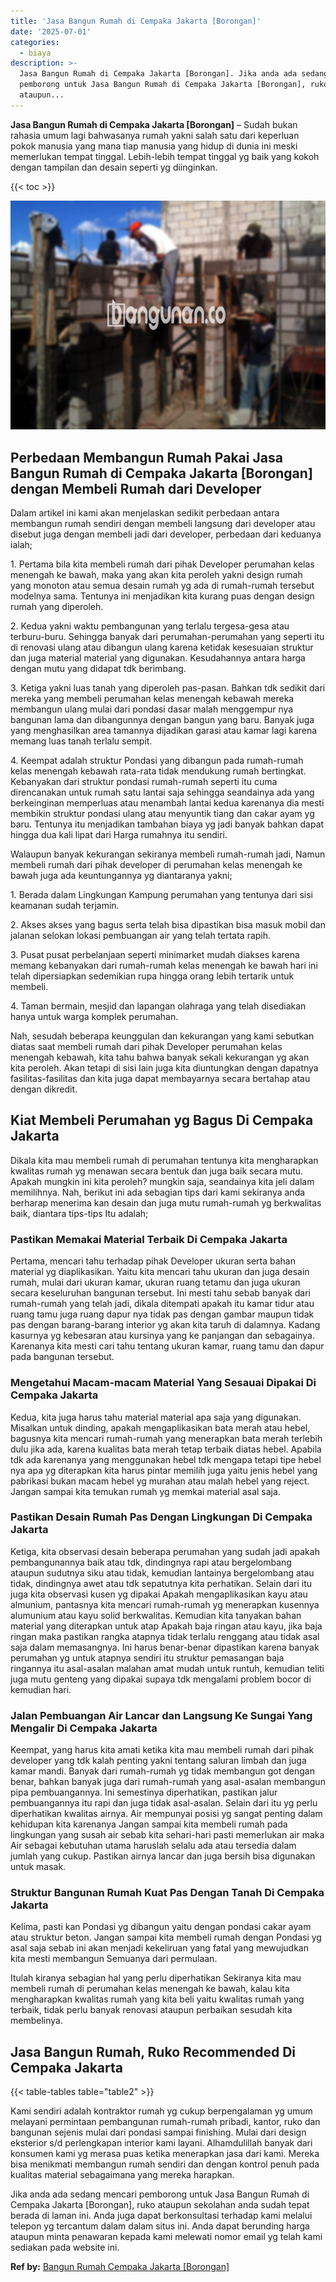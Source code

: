 ```yaml
---
title: 'Jasa Bangun Rumah di Cempaka Jakarta [Borongan]'
date: '2025-07-01'
categories:
  - biaya
description: >-
  Jasa Bangun Rumah di Cempaka Jakarta [Borongan]. Jika anda ada sedang mencari
  pemborong untuk Jasa Bangun Rumah di Cempaka Jakarta [Borongan], ruko
  ataupun...
---
```


**Jasa Bangun Rumah di Cempaka Jakarta \[Borongan\]** – Sudah bukan rahasia umum lagi bahwasanya rumah yakni salah satu dari keperluan pokok manusia yang mana tiap manusia yang hidup di dunia ini meski memerlukan tempat tinggal. Lebih-lebih tempat tinggal yg baik yang kokoh dengan tampilan dan desain seperti yg diinginkan.

{{< toc >}}

![Jasa Bangun Rumah di Cempaka Jakarta [Borongan]](/images/borong-bangunan-42.png)

## Perbedaan Membangun Rumah Pakai Jasa Bangun Rumah di Cempaka Jakarta \[Borongan\] dengan Membeli Rumah dari Developer

Dalam artikel ini kami akan menjelaskan sedikit perbedaan antara membangun rumah sendiri dengan membeli langsung dari developer atau disebut juga dengan membeli jadi dari developer, perbedaan dari keduanya ialah;

1\. Pertama bila kita membeli rumah dari pihak Developer perumahan kelas menengah ke bawah, maka yang akan kita peroleh yakni design rumah yang monoton atau semua desain rumah yg ada di rumah-rumah tersebut modelnya sama. Tentunya ini menjadikan kita kurang puas dengan design rumah yang diperoleh.

2\. Kedua yakni waktu pembangunan yang terlalu tergesa-gesa atau terburu-buru. Sehingga banyak dari perumahan-perumahan yang seperti itu di renovasi ulang atau dibangun ulang karena ketidak kesesuaian struktur dan juga material material yang digunakan. Kesudahannya antara harga dengan mutu yang didapat tdk berimbang.

3\. Ketiga yakni luas tanah yang diperoleh pas-pasan. Bahkan tdk sedikit dari mereka yang membeli perumahan kelas menengah kebawah mereka membangun ulang mulai dari pondasi dasar malah menggempur nya bangunan lama dan dibangunnya dengan bangun yang baru. Banyak juga yang menghasilkan area tamannya dijadikan garasi atau kamar lagi karena memang luas tanah terlalu sempit.

4\. Keempat adalah struktur Pondasi yang dibangun pada rumah-rumah kelas menengah kebawah rata-rata tidak mendukung rumah bertingkat. Kebanyakan dari struktur pondasi rumah-rumah seperti itu cuma direncanakan untuk rumah satu lantai saja sehingga seandainya ada yang berkeinginan memperluas atau menambah lantai kedua karenanya dia mesti membikin struktur pondasi ulang atau menyuntik tiang dan cakar ayam yg baru. Tentunya itu menjadikan tambahan biaya yg jadi banyak bahkan dapat hingga dua kali lipat dari Harga rumahnya itu sendiri.

Walaupun banyak kekurangan sekiranya membeli rumah-rumah jadi, Namun membeli rumah dari pihak developer di perumahan kelas menengah ke bawah juga ada keuntungannya yg diantaranya yakni;

1\. Berada dalam Lingkungan Kampung perumahan yang tentunya dari sisi keamanan sudah terjamin.

2\. Akses akses yang bagus serta telah bisa dipastikan bisa masuk mobil dan jalanan selokan lokasi pembuangan air yang telah tertata rapih.

3\. Pusat pusat perbelanjaan seperti minimarket mudah diakses karena memang kebanyakan dari rumah-rumah kelas menengah ke bawah hari ini telah dipersiapkan sedemikian rupa hingga orang lebih tertarik untuk membeli.

4\. Taman bermain, mesjid dan lapangan olahraga yang telah disediakan hanya untuk warga komplek perumahan.

Nah, sesudah beberapa keunggulan dan kekurangan yang kami sebutkan diatas saat membeli rumah dari pihak Developer perumahan kelas menengah kebawah, kita tahu bahwa banyak sekali kekurangan yg akan kita peroleh. Akan tetapi di sisi lain juga kita diuntungkan dengan dapatnya fasilitas-fasilitas dan kita juga dapat membayarnya secara bertahap atau dengan dikredit.

## Kiat Membeli Perumahan yg Bagus Di Cempaka Jakarta

Dikala kita mau membeli rumah di perumahan tentunya kita mengharapkan kwalitas rumah yg menawan secara bentuk dan juga baik secara mutu. Apakah mungkin ini kita peroleh? mungkin saja, seandainya kita jeli dalam memilihnya. Nah, berikut ini ada sebagian tips dari kami sekiranya anda berharap menerima kan desain dan juga mutu rumah-rumah yg berkwalitas baik, diantara tips-tips Itu adalah;

### Pastikan Memakai Material Terbaik Di Cempaka Jakarta

Pertama, mencari tahu terhadap pihak Developer ukuran serta bahan material yg diaplikasikan. Yaitu kita mencari tahu ukuran dan juga desain rumah, mulai dari ukuran kamar, ukuran ruang tetamu dan juga ukuran secara keseluruhan bangunan tersebut. Ini mesti tahu sebab banyak dari rumah-rumah yang telah jadi, dikala ditempati apakah itu kamar tidur atau ruang tamu juga ruang dapur nya tidak pas dengan gambar maupun tidak pas dengan barang-barang interior yg akan kita taruh di dalamnya. Kadang kasurnya yg kebesaran atau kursinya yang ke panjangan dan sebagainya. Karenanya kita mesti cari tahu tentang ukuran kamar, ruang tamu dan dapur pada bangunan tersebut.

### Mengetahui Macam-macam Material Yang Sesauai Dipakai Di Cempaka Jakarta

Kedua, kita juga harus tahu material material apa saja yang digunakan. Misalkan untuk dinding, apakah mengaplikasikan bata merah atau hebel, bagusnya kita mencari rumah-rumah yang menerapkan bata merah terlebih dulu jika ada, karena kualitas bata merah tetap terbaik diatas hebel. Apabila tdk ada karenanya yang menggunakan hebel tdk mengapa tetapi tipe hebel nya apa yg diterapkan kita harus pintar memilih juga yaitu jenis hebel yang pabrikasi bukan macam hebel yg murahan atau malah hebel yang reject. Jangan sampai kita temukan rumah yg memkai material asal saja.

### Pastikan Desain Rumah Pas Dengan Lingkungan Di Cempaka Jakarta

Ketiga, kita observasi desain beberapa perumahan yang sudah jadi apakah pembangunannya baik atau tdk, dindingnya rapi atau bergelombang ataupun sudutnya siku atau tidak, kemudian lantainya bergelombang atau tidak, dindingnya awet atau tdk sepatutnya kita perhatikan. Selain dari itu juga kita observasi kusen yg dipakai Apakah mengaplikasikan kayu atau almunium, pantasnya kita mencari rumah-rumah yg menerapkan kusennya alumunium atau kayu solid berkwalitas. Kemudian kita tanyakan bahan material yang diterapkan untuk atap Apakah baja ringan atau kayu, jika baja ringan maka pastikan rangka atapnya tidak terlalu renggang atau tidak asal saja dalam memasangnya. Ini harus benar-benar dipastikan karena banyak perumahan yg untuk atapnya sendiri itu struktur pemasangan baja ringannya itu asal-asalan malahan amat mudah untuk runtuh, kemudian teliti juga mutu genteng yang dipakai supaya tdk mengalami problem bocor di kemudian hari.

### Jalan Pembuangan Air Lancar dan Langsung Ke Sungai Yang Mengalir Di Cempaka Jakarta

Keempat, yang harus kita amati ketika kita mau membeli rumah dari pihak developer yang tdk kalah penting yakni tentang saluran limbah dan juga kamar mandi. Banyak dari rumah-rumah yg tidak membangun got dengan benar, bahkan banyak juga dari rumah-rumah yang asal-asalan membangun pipa pembuangannya. Ini semestinya diperhatikan, pastikan jalur pembuangannya itu rapi dan juga tidak asal-asalan. Selain dari itu yg perlu diperhatikan kwalitas airnya. Air mempunyai posisi yg sangat penting dalam kehidupan kita karenanya Jangan sampai kita membeli rumah pada lingkungan yang susah air sebab kita sehari-hari pasti memerlukan air maka Air sebagai kebutuhan utama haruslah selalu ada atau tersedia dalam jumlah yang cukup. Pastikan airnya lancar dan juga bersih bisa digunakan untuk masak.

### Struktur Bangunan Rumah Kuat Pas Dengan Tanah Di Cempaka Jakarta

Kelima, pasti kan Pondasi yg dibangun yaitu dengan pondasi cakar ayam atau struktur beton. Jangan sampai kita membeli rumah dengan Pondasi yg asal saja sebab ini akan menjadi kekeliruan yang fatal yang mewujudkan kita mesti membangun Semuanya dari permulaan.

Itulah kiranya sebagian hal yang perlu diperhatikan Sekiranya kita mau membeli rumah di perumahan kelas menengah ke bawah, kalau kita mengharapkan kwalitas rumah yang kita beli yaitu kwalitas rumah yang terbaik, tidak perlu banyak renovasi ataupun perbaikan sesudah kita membelinya.

## Jasa Bangun Rumah, Ruko Recommended Di Cempaka Jakarta

{{< table-tables table="table2" >}}

Kami sendiri adalah kontraktor rumah yg cukup berpengalaman yg umum melayani permintaan pembangunan rumah-rumah pribadi, kantor, ruko dan bangunan sejenis mulai dari pondasi sampai finishing. Mulai dari design eksterior s/d perlengkapan interior kami layani. Alhamdulillah banyak dari konsumen kami yg merasa puas ketika menerapkan jasa dari kami. Mereka bisa menikmati membangun rumah sendiri dan dengan kontrol penuh pada kualitas material sebagaimana yang mereka harapkan.

Jika anda ada sedang mencari pemborong untuk Jasa Bangun Rumah di Cempaka Jakarta \[Borongan\], ruko ataupun sekolahan anda sudah tepat berada di laman ini. Anda juga dapat berkonsultasi terhadap kami melalui telepon yg tercantum dalam dalam situs ini. Anda dapat berunding harga ataupun minta penawaran kepada kami melewati nomor email yg telah kami sediakan pada website ini.

**Ref by:** [Bangun Rumah Cempaka Jakarta [Borongan]](https://id.wikipedia.org/wiki/Bangun)
